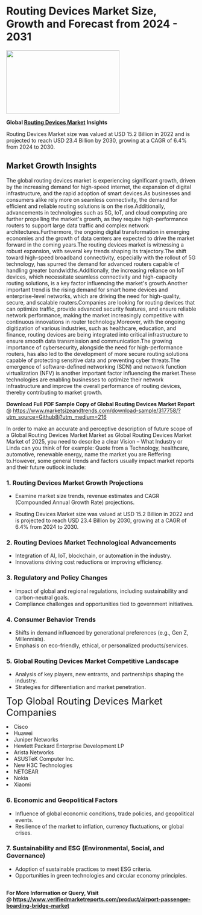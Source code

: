 <H1>Routing Devices Market Size, Growth and Forecast from 2024 - 2031</H1><img class="aligncenter size-medium wp-image-584254" src="https://thirdeyenews.in/wp-content/uploads/2024/09/Global-Market-Research-300x168.jpeg" alt="" width="300" height="168" /><p><strong>Global&nbsp;<a href="https://www.marketsizeandtrends.com/download-sample/317758/?utm_source=Github8j?utm_medium=216">Routing Devices Market</a> Insights</strong></p><p>Routing Devices Market size was valued at USD 15.2 Billion in 2022 and is projected to reach USD 23.4 Billion by 2030, growing at a CAGR of 6.4% from 2024 to 2030.</p><p><h2>Market Growth Insights</h2> The global routing devices market is experiencing significant growth, driven by the increasing demand for high-speed internet, the expansion of digital infrastructure, and the rapid adoption of smart devices.As businesses and consumers alike rely more on seamless connectivity, the demand for efficient and reliable routing solutions is on the rise.Additionally, advancements in technologies such as 5G, IoT, and cloud computing are further propelling the market's growth, as they require high-performance routers to support large data traffic and complex network architectures.Furthermore, the ongoing digital transformation in emerging economies and the growth of data centers are expected to drive the market forward in the coming years.The routing devices market is witnessing a robust expansion, with several key trends shaping its trajectory.The shift toward high-speed broadband connectivity, especially with the rollout of 5G technology, has spurred the demand for advanced routers capable of handling greater bandwidths.Additionally, the increasing reliance on IoT devices, which necessitate seamless connectivity and high-capacity routing solutions, is a key factor influencing the market's growth.Another important trend is the rising demand for smart home devices and enterprise-level networks, which are driving the need for high-quality, secure, and scalable routers.Companies are looking for routing devices that can optimize traffic, provide advanced security features, and ensure reliable network performance, making the market increasingly competitive with continuous innovations in router technology.Moreover, with the ongoing digitization of various industries, such as healthcare, education, and finance, routing devices are being integrated into critical infrastructure to ensure smooth data transmission and communication.The growing importance of cybersecurity, alongside the need for high-performance routers, has also led to the development of more secure routing solutions capable of protecting sensitive data and preventing cyber threats.The emergence of software-defined networking (SDN) and network function virtualization (NFV) is another important factor influencing the market.These technologies are enabling businesses to optimize their network infrastructure and improve the overall performance of routing devices, thereby contributing to market growth.<p><span class=""><strong>Download Full PDF Sample Copy of Global Routing Devices Market Report</strong> @ <a href="https://www.marketsizeandtrends.com/download-sample/317758/?utm_source=Github8j?utm_medium=216" target="_blank">https://www.marketsizeandtrends.com/download-sample/317758/?utm_source=Github8j?utm_medium=216</a></span></p><p>In order to make an accurate and perceptive description of future scope of a Global&nbsp;Routing Devices Market Market as Global&nbsp;Routing Devices Market Market of 2025, you need to describe a clear Vision &ndash; What Industry or Linda can you think of for example: Quote from a Technology, healthcare, automotive, renewable energy, name the market you are Reffering to.However, some general trends and factors usually impact market reports and their future outlook include:</p><h3>1.&nbsp;<strong>Routing Devices Market Growth Projections</strong></h3><ul><li>Examine market size trends, revenue estimates and CAGR (Compounded Annual Growth Rate) projections.</li><li><p>Routing Devices Market size was valued at USD 15.2 Billion in 2022 and is projected to reach USD 23.4 Billion by 2030, growing at a CAGR of 6.4% from 2024 to 2030.</p></li></ul><h3>2.&nbsp;<strong>Routing Devices Market Technological Advancements</strong></h3><ul><li>Integration of AI, IoT, blockchain, or automation in the industry.</li><li>Innovations driving cost reductions or improving efficiency.</li></ul><h3>3.&nbsp;<strong>Regulatory and Policy Changes</strong></h3><ul><li>Impact of global and regional regulations, including sustainability and carbon-neutral goals.</li><li>Compliance challenges and opportunities tied to government initiatives.</li></ul><h3>4.&nbsp;<strong>Consumer Behavior Trends</strong></h3><ul><li>Shifts in demand influenced by generational preferences (e.g., Gen Z, Millennials).</li><li>Emphasis on eco-friendly, ethical, or personalized products/services.</li></ul><h3>5.&nbsp;<strong>Global Routing Devices Market Competitive Landscape</strong></h3><ul><li>Analysis of key players, new entrants, and partnerships shaping the industry.</li><li>Strategies for differentiation and market penetration.</li></ul><p data-pm-slice="1 1 []"><span style="color: inherit; font-family: inherit; font-size: 25px;">Top Global Routing Devices Market Companies</span></p><div class="" data-test-id=""><p><li>Cisco</li><li> Huawei</li><li> Juniper Networks</li><li> Hewlett Packard Enterprise Development LP</li><li> Arista Networks</li><li> ASUSTeK Computer Inc.</li><li> New H3C Technologies</li><li> NETGEAR</li><li> Nokia</li><li> Xiaomi</li></p></div><h3>6.&nbsp;<strong>Economic and Geopolitical Factors</strong></h3><ul><li>Influence of global economic conditions, trade policies, and geopolitical events.</li><li>Resilience of the market to inflation, currency fluctuations, or global crises.</li></ul><h3>7.&nbsp;<strong>Sustainability and ESG (Environmental, Social, and Governance)</strong></h3><ul><li>Adoption of sustainable practices to meet ESG criteria.</li><li>Opportunities in green technologies and circular economy principles.</li></ul><h2><strong style="font-size: 14px;">For More Information or Query, Visit @&nbsp;</strong><a style="background-color: #ffffff; font-size: 14px;" href="https://www.marketsizeandtrends.com/report/routing-devices-market/" target="_blank">https://www.verifiedmarketreports.com/product/airport-passenger-boarding-bridge-market</a></h2>